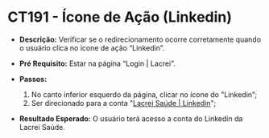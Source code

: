 # CT191 - Ícone de Ação (Linkedin)

- **Descrição:** Verificar se o redirecionamento ocorre corretamente quando o usuário clica no ícone de ação “Linkedin”.

- **Pré Requisito:** Estar na página “Login | Lacrei”.

- **Passos:**
    1. No canto inferior esquerdo da página, clicar no ícone do "Linkedin”;
    2. Ser direcionado para a conta "[Lacrei Saúde | Linkedin](https://www.linkedin.com/company/lacrei-saude/)";
    
- **Resultado Esperado:** O usuário terá acesso a conta do Linkedin da Lacrei Saúde.